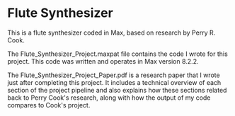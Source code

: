 # Flute Synthesizer
This is a flute synthesizer coded in Max, based on research by Perry R. Cook.

The Flute_Synthesizer_Project.maxpat file contains the code I wrote for this project.
This code was written and operates in Max version 8.2.2.

The Flute_Synthesizer_Project_Paper.pdf is a research paper that I wrote just
after completing this project. It includes a technical overview of each section
of the project pipeline and also explains how these sections related back to
Perry Cook's research, along with how the output of my code compares to Cook's
project.
